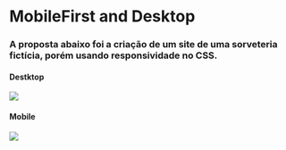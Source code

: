 <h1> MobileFirst and Desktop</h1>

<h3>A proposta abaixo foi a criação de um site de uma sorveteria fictícia, porém usando responsividade no CSS.</h3>

<h4> Destktop </h4>
<img src = "https://i.postimg.cc/zfm98QMN/Desktop.png"/>

<h4> Mobile </h4>
<img src = "https://i.postimg.cc/xTJx8RL1/Mobile.png"/>

